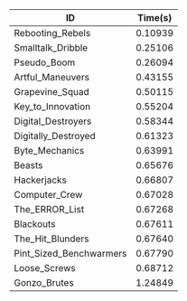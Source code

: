 |ID|Time(s)|
|-|-|
|Rebooting_Rebels|0.10939|
|Smalltalk_Dribble|0.25106|
|Pseudo_Boom|0.26094|
|Artful_Maneuvers|0.43155|
|Grapevine_Squad|0.50115|
|Key_to_Innovation|0.55204|
|Digital_Destroyers|0.58344|
|Digitally_Destroyed|0.61323|
|Byte_Mechanics|0.63991|
|Beasts|0.65676|
|Hackerjacks|0.66807|
|Computer_Crew|0.67028|
|The_ERROR_List|0.67268|
|Blackouts|0.67611|
|The_Hit_Blunders|0.67640|
|Pint_Sized_Benchwarmers|0.67790|
|Loose_Screws|0.68712|
|Gonzo_Brutes|1.24849|
